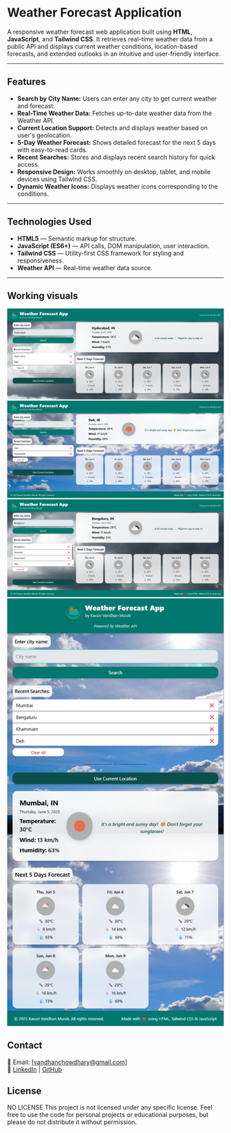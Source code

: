 # Weather Forecast Application

A responsive weather forecast web application built using **HTML**, **JavaScript**, and **Tailwind CSS**. It retrieves real-time weather data from a public API and displays current weather conditions, location-based forecasts, and extended outlooks in an intuitive and user-friendly interface.

---

## Features

- **Search by City Name:** Users can enter any city to get current weather and forecast.
- **Real-Time Weather Data:** Fetches up-to-date weather data from the Weather API.
- **Current Location Support:** Detects and displays weather based on user's geolocation.
- **5-Day Weather Forecast:** Shows detailed forecast for the next 5 days with easy-to-read cards.
- **Recent Searches:** Stores and displays recent search history for quick access.
- **Responsive Design:** Works smoothly on desktop, tablet, and mobile devices using Tailwind CSS.
- **Dynamic Weather Icons:** Displays weather icons corresponding to the conditions.

---

## Technologies Used

- **HTML5** — Semantic markup for structure.
- **JavaScript (ES6+)** — API calls, DOM manipulation, user interaction.
- **Tailwind CSS** — Utility-first CSS framework for styling and responsiveness.
- **Weather API** — Real-time weather data source.

---

## Working visuals

![Visual-1](./screenshots/visual_1.png)
![Visual-2](./screenshots/visual_2.png)
![Visual-3](./screenshots/visual_3.png)
![Visual-4](./screenshots/visual_4.png)

## Contact

📧 Email: [vandhanchowdhary@gmail.com]  
🔗 [LinkedIn](https://www.linkedin.com/in/kavurivandhanmurali/) | [GitHub](https://github.com/vandhanchowdhary)

## License

NO LICENSE
This project is not licensed under any specific license. Feel free to use the code for personal projects or educational purposes, but please do not distribute it without permission.
